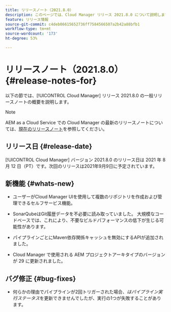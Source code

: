 ```yaml
---
title: リリースノート（2021.8.0）
description: このページでは、Cloud Manager リリース 2021.8.0 について説明します。
feature: リリース情報
source-git-commit: c4deb06615652736ff7584566507a2b42a88bfb1
workflow-type: tm+mt
source-wordcount: '173'
ht-degree: 53%

---
```


# リリースノート（2021.8.0） {#release-notes-for}

以下の節では、[!UICONTROL Cloud Manager] リリース 2021.8.0 の一般リリースノートの概要を説明します。

>[!NOTE]
>AEM as a Cloud Service での Cloud Manager の最新のリリースノートについては、[現在のリリースノート](https://experienceleague.adobe.com/docs/experience-manager-cloud-service/onboarding/getting-access/release-notes-cloud-manager/release-notes-cm-current.html?lang=ja#getting-access)を参照してください。

## リリース日 {#release-date}

[!UICONTROL Cloud Manager] バージョン 2021.8.0 のリリース日は 2021 年 8 月 12 日（PT）です。次回のリリースは2021年9月9日に予定されています。

## 新機能 {#whats-new}

* ユーザーがCloud Manager UIを使用して複数のリポジトリを作成および管理できるセルフサービス機能。

* SonarQubeはGit履歴データを不必要に読み取っていました。 大規模なコードベースでは、これにより、不要なビルドパフォーマンスの低下が生じる可能性があります。

* パイプラインごとにMaven依存関係キャッシュを無効にするAPIが追加されました。

* Cloud Manager で使用される AEM プロジェクトアーキタイプのバージョンが 29 に更新されました。

## バグ修正 {#bug-fixes}

* 何らかの理由でパイプラインが2回トリガーされた場合、*はパイプライン実行ステータス*&#x200B;を更新できませんでしたが、実行の1つが失敗することがあります。
